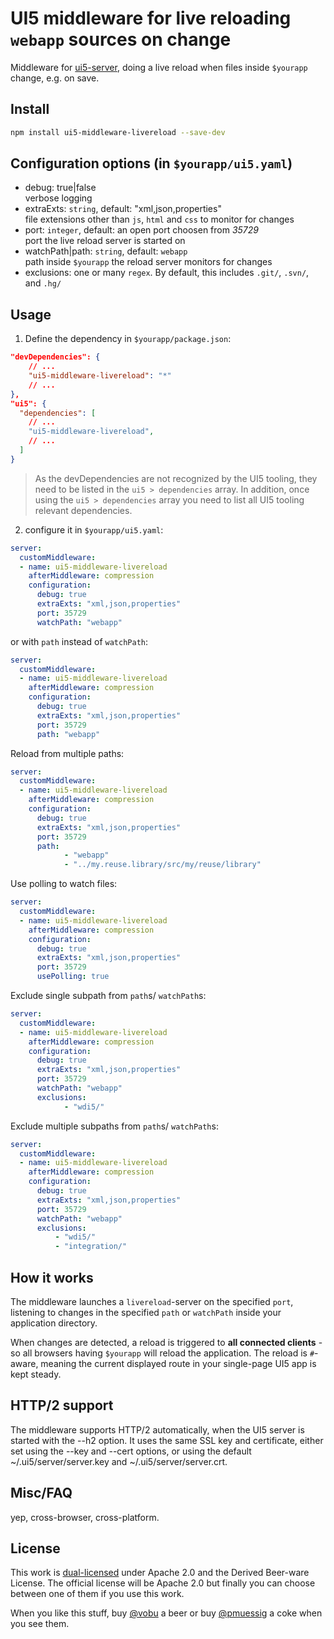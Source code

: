 # UI5 middleware for live reloading `webapp` sources on change

Middleware for [ui5-server](https://github.com/SAP/ui5-server), doing a live reload when files inside `$yourapp` change, e.g. on save.

## Install

```bash
npm install ui5-middleware-livereload --save-dev
```

## Configuration options (in `$yourapp/ui5.yaml`)

- debug: true|false  
  verbose logging
- extraExts: `string`, default: "xml,json,properties"  
  file extensions other than `js`, `html` and `css` to monitor for changes
- port: `integer`, default: an open port choosen from _35729_  
  port the live reload server is started on
- watchPath|path: `string`, default: `webapp`  
  path inside `$yourapp` the reload server monitors for changes
- exclusions: one or many `regex`. By default, this includes `.git/`, `.svn/`, and `.hg/`

## Usage

1. Define the dependency in `$yourapp/package.json`:

```json
"devDependencies": {
    // ...
    "ui5-middleware-livereload": "*"
    // ...
},
"ui5": {
  "dependencies": [
    // ...
    "ui5-middleware-livereload",
    // ...
  ]
}
```

> As the devDependencies are not recognized by the UI5 tooling, they need to be listed in the `ui5 > dependencies` array. In addition, once using the `ui5 > dependencies` array you need to list all UI5 tooling relevant dependencies.

2. configure it in `$yourapp/ui5.yaml`:

```yaml
server:
  customMiddleware:
  - name: ui5-middleware-livereload
    afterMiddleware: compression
    configuration:
      debug: true
      extraExts: "xml,json,properties"
      port: 35729
      watchPath: "webapp"
```

or with `path` instead of `watchPath`:

```yaml
server:
  customMiddleware:
  - name: ui5-middleware-livereload
    afterMiddleware: compression
    configuration:
      debug: true
      extraExts: "xml,json,properties"
      port: 35729
      path: "webapp"
```

Reload from multiple paths:

```yaml
server:
  customMiddleware:
  - name: ui5-middleware-livereload
    afterMiddleware: compression
    configuration:
      debug: true
      extraExts: "xml,json,properties"
      port: 35729
      path: 
            - "webapp"
            - "../my.reuse.library/src/my/reuse/library"
```

Use polling to watch files:

```yaml
server:
  customMiddleware:
  - name: ui5-middleware-livereload
    afterMiddleware: compression
    configuration:
      debug: true
      extraExts: "xml,json,properties"
      port: 35729
      usePolling: true
```

Exclude single subpath from `path`s/ `watchPath`s:

```yaml
server:
  customMiddleware:
  - name: ui5-middleware-livereload
    afterMiddleware: compression
    configuration:
      debug: true
      extraExts: "xml,json,properties"
      port: 35729
      watchPath: "webapp"
      exclusions:
            - "wdi5/"
```

Exclude multiple subpaths from  `path`s/ `watchPath`s:

```yaml
server:
  customMiddleware:
  - name: ui5-middleware-livereload
    afterMiddleware: compression
    configuration:
      debug: true
      extraExts: "xml,json,properties"
      port: 35729
      watchPath: "webapp"
      exclusions:
          - "wdi5/"
          - "integration/"
```

## How it works

The middleware launches a `livereload`-server on the specified `port`, listening to changes in the specified `path` or `watchPath` inside your application directory.

When changes are detected, a reload is triggered to **all connected clients** - so all browsers having `$yourapp` will reload the application. The reload is `#`-aware, meaning the current displayed route in your single-page UI5 app is kept steady.

## HTTP/2 support

The middleware supports HTTP/2 automatically, when the UI5 server is started with the --h2 option. It uses the same SSL key and certificate, either set using the --key and --cert options, or using the default ~/.ui5/server/server.key and ~/.ui5/server/server.crt.

## Misc/FAQ

yep, cross-browser, cross-platform.

## License

This work is [dual-licensed](../../LICENSE) under Apache 2.0 and the Derived Beer-ware License. The official license will be Apache 2.0 but finally you can choose between one of them if you use this work.

When you like this stuff, buy [@vobu](https://twitter.com/vobu) a beer or buy [@pmuessig](https://twitter.com/pmuessig) a coke when you see them.
